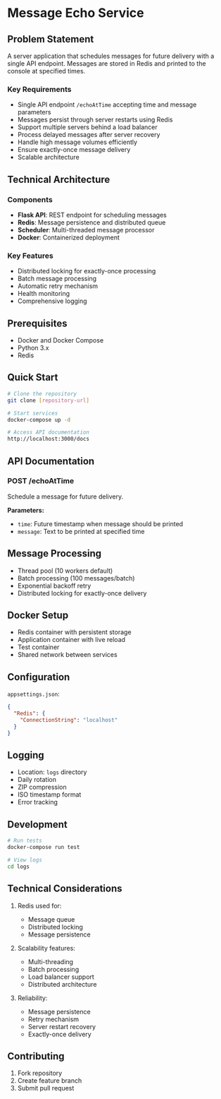 # Message Echo Service

## Problem Statement
A server application that schedules messages for future delivery with a single API endpoint. Messages are stored in Redis and printed to the console at specified times.

### Key Requirements
- Single API endpoint `/echoAtTime` accepting time and message parameters
- Messages persist through server restarts using Redis
- Support multiple servers behind a load balancer
- Process delayed messages after server recovery
- Handle high message volumes efficiently
- Ensure exactly-once message delivery
- Scalable architecture

## Technical Architecture

### Components
- **Flask API**: REST endpoint for scheduling messages
- **Redis**: Message persistence and distributed queue
- **Scheduler**: Multi-threaded message processor
- **Docker**: Containerized deployment

### Key Features
- Distributed locking for exactly-once processing
- Batch message processing
- Automatic retry mechanism
- Health monitoring
- Comprehensive logging

## Prerequisites
- Docker and Docker Compose
- Python 3.x
- Redis

## Quick Start
```bash
# Clone the repository
git clone [repository-url]

# Start services
docker-compose up -d

# Access API documentation
http://localhost:3000/docs
```

## API Documentation

### POST /echoAtTime
Schedule a message for future delivery.

**Parameters:**
- `time`: Future timestamp when message should be printed
- `message`: Text to be printed at specified time

## Message Processing
- Thread pool (10 workers default)
- Batch processing (100 messages/batch)
- Exponential backoff retry
- Distributed locking for exactly-once delivery

## Docker Setup
- Redis container with persistent storage
- Application container with live reload
- Test container
- Shared network between services

## Configuration
`appsettings.json`:
```json
{
  "Redis": {
    "ConnectionString": "localhost"
  }
}
```

## Logging
- Location: `logs` directory
- Daily rotation
- ZIP compression
- ISO timestamp format
- Error tracking

## Development
```bash
# Run tests
docker-compose run test

# View logs
cd logs
```

## Technical Considerations
1. Redis used for:
   - Message queue
   - Distributed locking
   - Message persistence

2. Scalability features:
   - Multi-threading
   - Batch processing
   - Load balancer support
   - Distributed architecture

3. Reliability:
   - Message persistence
   - Retry mechanism
   - Server restart recovery
   - Exactly-once delivery

## Contributing
1. Fork repository
2. Create feature branch
3. Submit pull request

